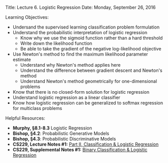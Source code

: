 Title:  Lecture 6. Logistic Regression
Date: Monday, September 26, 2016

Learning Objectives:

* Undersand the supervised learning classification problem formulation
* Understand the probabilistic interpretation of logistic regression
    * Know why we use the sigmoid function rather than a hard threshold
    * Write down the likelihood function
    * Be able to take the gradient of the negative log-likelihood objective
* Use Newton's method to find the maximum likelihood parameter estimate
    * Understand why Newton's method applies here
    * Understand the difference between gradient descent and Newton's method
    * Understand Newton's method geometrically for one-dimensional problems
* Know that there is no closed-form solution for logistic regression
* Understand logistic regression as a linear classifier
* Know how logistic regression can be generalized to softmax regression for multiclass problems

Helpful Resources:

* **Murphy, §8.1-8.3** Logistic Regression
* **Bishop, §4.2**: Probabilistic Generative Models
* **Bishop, §4.3**: Probabilistic Discriminative Models
* **CS229, Lecture Notes #1:** [Part II, Classification & Logistic Regression](http://cs229.stanford.edu/notes/cs229-notes1.pdf)
* **CS229, Supplemental Notes #1:** [Binary Classification & Logistic Regression](http://cs229.stanford.edu/extra-notes/loss-functions.pdf)
